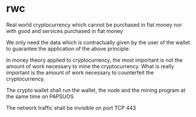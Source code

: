 # rwc
Real world cryptocurrency which cannot be purchased in fiat money nor with good and services purchased in fiat money

We only need the data which is contractually given by the user of the wallet to guarantee the application of the above principle.

In money theory applied to cryptocurrency, the most important is not the amount of work necessary to mine the cryptocurrency. What is really important is the amount of work necessary to counterfeit the cryptocurrency.

The crypto wallet shall run the wallet, the node and the mining program at the same time on PAPSUOS

The network traffic shall be invisible on port TCP 443
